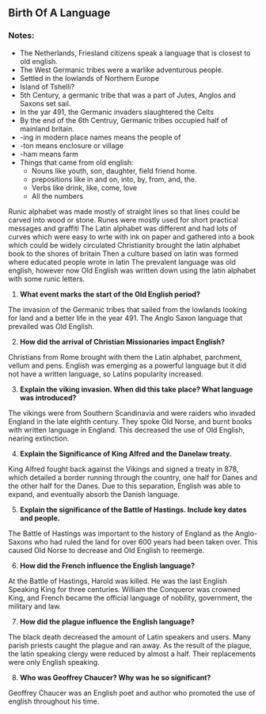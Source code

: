 ## Birth Of A Language
### Notes:
- The Netherlands, Friesland citizens speak a language that is closest to old english.
- The West Germanic tribes were a warlike adventurous people.
- Settled in the lowlands of Northern Europe
- Island of Tshelli?
- 5th Century, a germanic tribe that was a part of Jutes, Anglos and Saxons set sail.
- In the yar 491, the Germanic invaders slaughtered the Celts
- By the end of the 6th Centruy, Germanic tribes occupied half of mainland britain. 
- -ing in modern place names means the people of
- -ton means enclosure or village
- -ham means farm
- Things that came from old english:
	- Nouns like youth, son, daughter, field friend home. 
	- prepositions like in and on, into, by, from, and, the.
	- Verbs like drink, like, come, love
	- All the numbers

Runic alphabet was made mostly of straight lines so that lines could be carved into wood or stone.
Runes were mostly used for short practical messages and graffiti
The Latin alphabet was different and had lots of curves which were easy to wrte with ink on paper and gathered into a book which could be widely circulated
Christianity brought the latin alphabet book to the shores of britain
Then a culture based on latin was formed where educated people wrote in latin
The prevalent language was old english, however now Old English was written down using the latin alphabet with some runic letters.

          

1.  **What event marks the start of the Old English period?**

The invasion of the Germanic tribes that sailed from the lowlands looking for land and a better life in the year 491. The Anglo Saxon language that prevailed was Old English.

2.  **How did the arrival of Christian Missionaries impact English?**

Christians from Rome brought with them the Latin alphabet, parchment, vellum and pens. English was emerging as a powerful language but it did not have a written language, so Latins popularity increased.

3.  **Explain the viking invasion. When did this take place? What language was introduced?**

The vikings were from Southern Scandinavia and were raiders who invaded England in the late eighth century. They spoke Old Norse, and burnt books with written language in England. This decreased the use of Old English, nearing extinction.

4.  **Explain the Significance of King Alfred and the Danelaw treaty.**

King Alfred fought back against the Vikings and signed a treaty in 878, which detailed a border running through the country, one half for Danes and the other half for the Danes. Due to this separation, English was able to expand, and eventually absorb the Danish language.

5.  **Explain the significance of the Battle of Hastings. Include key dates and people.**

The Battle of Hastings was important to the history of England as the Anglo-Saxons who had ruled the land for over 600 years had been taken over. This caused Old Norse to decrease and Old English to reemerge.

6.  **How did the French influence the English language?**

At the Battle of Hastings, Harold was killed. He was the last English Speaking King for three centuries. William the Conqueror was crowned King, and French became the official language of nobility, government, the military and law.

7.  **How did the plague influence the English language?**

The black death decreased the amount of Latin speakers and users. Many parish priests caught the plague and ran away. As the result of the plague, the latin speaking clergy were reduced by almost a half. Their replacements were only English speaking.

8.  **Who was Geoffrey Chaucer? Why was he so significant?**

Geoffrey Chaucer was an English poet and author who promoted the use of english throughout his time.